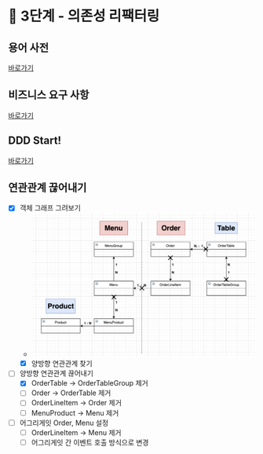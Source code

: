 # 🚀 3단계 - 의존성 리팩터링

## 용어 사전

[바로가기](../README.md)

## 비즈니스 요구 사항

[바로가기](step1.md)

## DDD Start!

[바로가기](step2.md)

## 연관관계 끊어내기

- [X] 객체 그래프 그려보기  
  - ![alt](./domain_graph.png)
  - [X] 양방향 연관관계 찾기
- [ ] 양방향 연관관계 끊어내기
  - [X] OrderTable -> OrderTableGroup 제거
  - [ ] Order -> OrderTable 제거
  - [ ] OrderLineItem -> Order 제거
  - [ ] MenuProduct -> Menu 제거
- [ ] 어그리게잇 Order, Menu 설정
  - [ ] OrderLineItem -> Menu 제거
  - [ ] 어그리게잇 간 이벤트 호출 방식으로 변경
